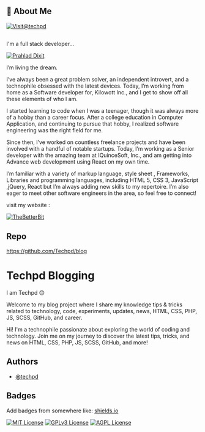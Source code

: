 
## 🚀 About Me 
[![Visit](https://thebetterbit.com/wp-content/uploads/2023/02/link.svg)](#)[@techpd](https://www.linkedin.com/in/prahlad-dixit-4022841b6/)
##

I'm a full stack developer... 


[![Prahlad Dixit](https://media.licdn.com/dms/image/C4D16AQHWjjeBBYGNfA/profile-displaybackgroundimage-shrink_350_1400/0/1653446727578?e=1681948800&v=beta&t=A9asSVc3EzMDYNpkcxvEmJj27kkVxrTf4hDQPlWVlxM)](https://www.linkedin.com/in/prahlad-dixit-4022841b6/)

I’m living the dream.

I’ve always been a great problem solver, an independent introvert, and a technophile obsessed with the latest devices. Today, I’m working from home as a Software developer for, Kilowott Inc., and I get to show off all these elements of who I am.

I started learning to code when I was a teenager, though it was always more of a hobby than a career focus. After a college education in Computer Application, and continuing to pursue that hobby, I realized software engineering was the right field for me.

Since then, I’ve worked on countless freelance projects and have been involved with a handful of notable startups. Today, I’m working as a Senior developer with the amazing team at IQuinceSoft, Inc., and am getting into Advance web development using React on my own time.

I’m familiar with a variety of markup language, style sheet , Frameworks, Libraries and programming languages, including HTML 5, CSS 3, JavaScript ,jQuery, React but I’m always adding new skills to my repertoire. I’m also eager to meet other software engineers in the area, so feel free to connect!

visit my website : 

[![TheBetterBit](https://thebetterbit.com/wp-content/uploads/2022/04/logo.png)](https://thebetterbit.com/)
## Repo

https://github.com/Techpd/blog


# Techpd Blogging

I am Techpd 😊

Welcome to my blog project where I share my knowledge tips & tricks related to technology, code, experiments, updates, news, HTML, CSS, PHP, JS, SCSS, GitHub, and career.

Hi! I'm a technophile passionate about exploring the world of coding and technology. Join me on my journey to discover the latest tips, tricks, and news on HTML, CSS, PHP, JS, SCSS, GitHub, and more!
## Authors

- [@techpd](https://github.com/Techpd)


## Badges

Add badges from somewhere like: [shields.io](https://shields.io/)

[![MIT License](https://img.shields.io/badge/License-MIT-green.svg)](https://choosealicense.com/licenses/mit/)
[![GPLv3 License](https://img.shields.io/badge/License-GPL%20v3-yellow.svg)](https://opensource.org/licenses/)
[![AGPL License](https://img.shields.io/badge/license-AGPL-blue.svg)](http://www.gnu.org/licenses/agpl-3.0)


